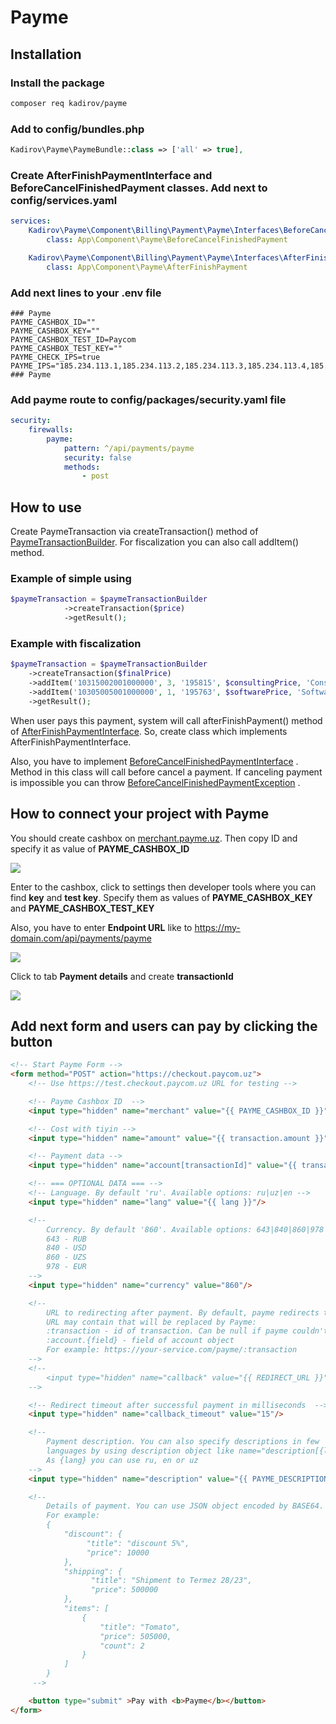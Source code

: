 # Payme

## Installation

### Install the package

```bash
composer req kadirov/payme
```

### Add to config/bundles.php

```php
Kadirov\Payme\PaymeBundle::class => ['all' => true],
```

### Create AfterFinishPaymentInterface and BeforeCancelFinishedPayment classes. Add next to config/services.yaml

```yaml
services:
    Kadirov\Payme\Component\Billing\Payment\Payme\Interfaces\BeforeCancelFinishedPaymentInterface:
        class: App\Component\Payme\BeforeCancelFinishedPayment

    Kadirov\Payme\Component\Billing\Payment\Payme\Interfaces\AfterFinishPaymentInterface:
        class: App\Component\Payme\AfterFinishPayment
```

### Add next lines to your .env file

```dotenv
### Payme
PAYME_CASHBOX_ID=""
PAYME_CASHBOX_KEY=""
PAYME_CASHBOX_TEST_ID=Paycom
PAYME_CASHBOX_TEST_KEY=""
PAYME_CHECK_IPS=true
PAYME_IPS="185.234.113.1,185.234.113.2,185.234.113.3,185.234.113.4,185.234.113.5,185.234.113.6,185.234.113.7,185.234.113.8,185.234.113.9,185.234.113.10,185.234.113.11,185.234.113.12,185.234.113.13,185.234.113.14,185.234.113.15"
### Payme
```

### Add payme route to config/packages/security.yaml file

```yaml
security:
    firewalls:
        payme:
            pattern: ^/api/payments/payme
            security: false
            methods:
                - post
```

## How to use

Create PaymeTransaction via createTransaction() method of [PaymeTransactionBuilder](src/Payme/Component/Billing/Payment/Payme/PaymeTransactionBuilder.php).
For fiscalization you can also call addItem() method. 

### Example of simple using
```php
$paymeTransaction = $paymeTransactionBuilder
            ->createTransaction($price)
            ->getResult();
````

### Example with fiscalization
```php
$paymeTransaction = $paymeTransactionBuilder
    ->createTransaction($finalPrice)
    ->addItem('10315002001000000', 3, '195815', $consultingPrice, 'Consulting services', 15)
    ->addItem('10305005001000000', 1, '195763', $softwarePrice, 'Software Development', 15)
    ->getResult();    

````


When user pays this payment, system will call afterFinishPayment() method
of [AfterFinishPaymentInterface](src/Payme/Component/Billing/Payment/Payme/Interfaces/AfterFinishPaymentInterface.php). So,
create class which implements AfterFinishPaymentInterface.

Also, you have to
implement [BeforeCancelFinishedPaymentInterface](src/Payme/Component/Billing/Payment/Payme/Interfaces/BeforeCancelFinishedPaymentInterface.php)
. Method in this class will call before cancel a payment. If canceling payment is impossible you can throw
[BeforeCancelFinishedPaymentException](src/Payme/Component/Billing/Payment/Payme/Exceptions/BeforeCancelFinishedPaymentException.php)
.

## How to connect your project with Payme

You should create cashbox on [merchant.payme.uz](https://merchant.payme.uz/). Then copy ID and specify it as value of 
**PAYME_CASHBOX_ID**

![](docs/img/cashbox.png)

Enter to the cashbox, click to settings then developer tools where you can find **key** and **test key**.
Specify them as values of **PAYME_CASHBOX_KEY** and **PAYME_CASHBOX_TEST_KEY**

Also, you have to enter **Endpoint URL** like to https://my-domain.com/api/payments/payme

![](docs/img/keys.png)

Click to tab **Payment details** and create **transactionId**

![](docs/img/transactionId.png)

## Add next form and users can pay by clicking the button

```html
<!-- Start Payme Form -->
<form method="POST" action="https://checkout.paycom.uz">
    <!-- Use https://test.checkout.paycom.uz URL for testing -->

    <!-- Payme Cashbox ID  -->
    <input type="hidden" name="merchant" value="{{ PAYME_CASHBOX_ID }}"/>

    <!-- Cost with tiyin -->
    <input type="hidden" name="amount" value="{{ transaction.amount }}"/>

    <!-- Payment data -->
    <input type="hidden" name="account[transactionId]" value="{{ transaction.id }}"/>

    <!-- === OPTIONAL DATA === -->
    <!-- Language. By default 'ru'. Available options: ru|uz|en -->
    <input type="hidden" name="lang" value="{{ lang }}"/>

    <!-- 
        Currency. By default '860'. Available options: 643|840|860|978
        643 - RUB
        840 - USD
        860 - UZS
        978 - EUR 
    -->
    <input type="hidden" name="currency" value="860"/>

    <!-- 
        URL to redirecting after payment. By default, payme redirects to URL of Referer header value.
        URL may contain that will be replaced by Payme: 
        :transaction - id of transaction. Can be null if payme couldn't create transaction
        :account.{field} - field of account object
        For example: https://your-service.com/payme/:transaction 
    -->
    <!--            
        <input type="hidden" name="callback" value="{{ REDIRECT_URL }}"/>
    -->

    <!-- Redirect timeout after successful payment in milliseconds  -->
    <input type="hidden" name="callback_timeout" value="15"/>

    <!-- 
        Payment description. You can also specify descriptions in few 
        languages by using description object like name="description[{lang}]".
        As {lang} you can use ru, en or uz
    -->
    <input type="hidden" name="description" value="{{ PAYME_DESCRIPTION }}"/>

    <!-- 
        Details of payment. You can use JSON object encoded by BASE64. 
        For example:
        {
            "discount": {
                 "title": "discount 5%", 
                 "price": 10000
            },
            "shipping": {
                  "title": "Shipment to Termez 28/23", 
                  "price": 500000
            },
            "items": [
                {
                    "title": "Tomato", 
                    "price": 505000, 
                    "count": 2
                }
            ]
        }
     -->

    <button type="submit" >Pay with <b>Payme</b></button>
</form>
```


